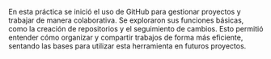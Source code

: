 En esta práctica se inició el uso de GitHub para gestionar proyectos y trabajar de manera colaborativa. Se exploraron sus funciones básicas, como la creación de repositorios y el seguimiento de cambios. Esto permitió entender cómo organizar y compartir trabajos de forma más eficiente, sentando las bases para utilizar esta herramienta en futuros proyectos.
